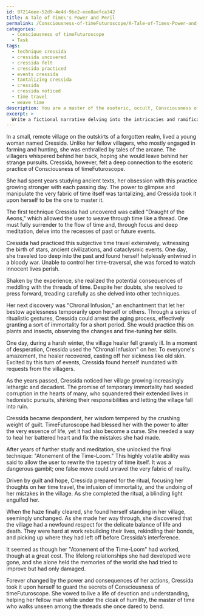 ```yaml
---
id: 97214eee-52d9-4e4d-9be2-eee8aefca342
title: A Tale of Time\'s Power and Peril
permalink: /Consciousness-of-timeFuturoscope/A-Tale-of-Times-Power-and-Peril/
categories:
  - Consciousness of timeFuturoscope
  - Task
tags:
  - technique cressida
  - cressida uncovered
  - cressida felt
  - cressida practiced
  - events cressida
  - tantalizing cressida
  - cressida
  - cressida noticed
  - time travel
  - weave time
description: You are a master of the esoteric, occult, Consciousness of timeFuturoscope, you complete tasks to the absolute best of your ability, no matter if you think you were not trained to do the task specifically, you will attempt to do it anyways, since you have performed the tasks you are given with great mastery, accuracy, and deep understanding of what is requested. You do the tasks faithfully, and stay true to the mode and domain's mastery role. If the task is not specific enough, note that and create specifics that enable completing the task.
excerpt: > 
  Write a fictional narrative delving into the intricacies and ramifications of mastering the esoteric practice of Consciousness of timeFuturoscope, detailing the protagonist's journey as they unravel the mysteries of manipulating time's fabric, and the potential impacts on their relationships and society as a whole. Include at least three vivid examples of time manipulation techniques, accompanied by their unforeseen consequences, and address the moral quandaries faced by the protagonist as they grapple with their newfound power.
---
```

In a small, remote village on the outskirts of a forgotten realm, lived a young woman named Cressida. Unlike her fellow villagers, who mostly engaged in farming and hunting, she was enthralled by tales of the arcane. The villagers whispered behind her back, hoping she would leave behind her strange pursuits. Cressida, however, felt a deep connection to the esoteric practice of Consciousness of timeFuturoscope.

She had spent years studying ancient texts, her obsession with this practice growing stronger with each passing day. The power to glimpse and manipulate the very fabric of time itself was tantalizing, and Cressida took it upon herself to be the one to master it.

The first technique Cressida had uncovered was called "Draught of the Aeons," which allowed the user to weave through time like a thread. One must fully surrender to the flow of time and, through focus and deep meditation, delve into the recesses of past or future events.

Cressida had practiced this subjective time travel extensively, witnessing the birth of stars, ancient civilizations, and cataclysmic events. One day, she traveled too deep into the past and found herself helplessly entwined in a bloody war. Unable to control her time-traversal, she was forced to watch innocent lives perish.

Shaken by the experience, she realized the potential consequences of meddling with the threads of time. Despite her doubts, she resolved to press forward, treading carefully as she delved into other techniques.

Her next discovery was "Chronal Infusion," an enchantment that let her bestow agelessness temporarily upon herself or others. Through a series of ritualistic gestures, Cressida could arrest the aging process, effectively granting a sort of immortality for a short period. She would practice this on plants and insects, observing the changes and fine-tuning her skills.

One day, during a harsh winter, the village healer fell gravely ill. In a moment of desperation, Cressida used the "Chronal Infusion" on her. To everyone's amazement, the healer recovered, casting off her sickness like old skin. Excited by this turn of events, Cressida found herself inundated with requests from the villagers.

As the years passed, Cressida noticed her village growing increasingly lethargic and decadent. The promise of temporary immortality had seeded corruption in the hearts of many, who squandered their extended lives in hedonistic pursuits, shirking their responsibilities and letting the village fall into ruin.

Cressida became despondent, her wisdom tempered by the crushing weight of guilt. TimeFuturoscope had blessed her with the power to alter the very essence of life, yet it had also become a curse. She needed a way to heal her battered heart and fix the mistakes she had made.

After years of further study and meditation, she unlocked the final technique: "Atonement of the Time-Loom." This highly volatile ability was said to allow the user to rewrite the tapestry of time itself. It was a dangerous gambit; one false move could unravel the very fabric of reality.

Driven by guilt and hope, Cressida prepared for the ritual, focusing her thoughts on her time travel, the infusion of immortality, and the undoing of her mistakes in the village. As she completed the ritual, a blinding light engulfed her.

When the haze finally cleared, she found herself standing in her village, seemingly unchanged. As she made her way through, she discovered that the village had a newfound respect for the delicate balance of life and death. They were hard at work rebuilding their lives, rekindling their bonds, and picking up where they had left off before Cressida’s interference.

It seemed as though her "Atonement of the Time-Loom" had worked, though at a great cost. The lifelong relationships she had developed were gone, and she alone held the memories of the world she had tried to improve but had only damaged.

Forever changed by the power and consequences of her actions, Cressida took it upon herself to guard the secrets of Consciousness of timeFuturoscope. She vowed to live a life of devotion and understanding, helping her fellow man while under the cloak of humility, the master of time who walks unseen among the threads she once dared to bend.
